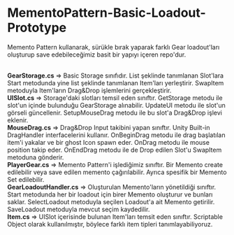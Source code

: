 # MementoPattern-Basic-Loadout-Prototype
Memento Pattern kullanarak, sürükle bırak yaparak farklı Gear loadout'ları oluşturup save edebileceğimiz basit bir yapıyı içeren repo'dur.<br><br>

<b>GearStorage.cs</b> => Basic Storage sınıfıdır. List şeklinde tanımlanan Slot'lara Start metodunda yine list şeklinde tanımlanan Item'ları yerleştirir. SwapItem metoduyla Item'ların Drag&Drop işlemlerini gerçekleştirir.<br>
<b>UISlot.cs</b> => Storage'daki slotları temsil eden sınıftır. GetStorage metodu ile slot'un içinde bulunduğu GearStorage alınabilir. UpdateUI metodu ile slot'un görseli güncellenir. SetupMouseDrag metodu ile bu slot'a Drag&Drop işlevi eklenir.<br>
<b>MouseDrag.cs</b> => Drag&Drop Input takibini yapan sınıftır. Unity Built-in DragHandler interfacelerini kullanır. OnBeginDrag metodu ile drag başlatılan item'i yakalar ve bir ghost Icon spawn eder. OnDrag metodu ile mouse position takip eder. OnEndDrag metodu ile de Drop edilen Slot'u SwapItem metoduna gönderir.<br>
<b>PlayerGear.cs</b> => Memento Pattern'i işlediğimiz sınıftır. Bir Memento create edilebilir veya save edilen memento çağırılabilir. Ayrıca spesifik bir Memento Set edilebilir.<br>
<b>GearLoadoutHandler.cs</b> => Oluşturulan Memento'ların yönetildiği sınıftır. Start metodunda her bir loadout için birer Memento oluşturur ve bunları saklar. SelectLoadout metoduyla seçilen Loadout'a ait Memento getirilir. SaveLoadout metoduyla mevcut seçim kaydedilir. <br>
<b>Item.cs</b> => UISlot içerisinde bulunan Item'ları temsit eden sınıftır. Scriptable Object olarak kullanılmıştır, böylece farklı item tipleri tanımlayabiliyoruz.

